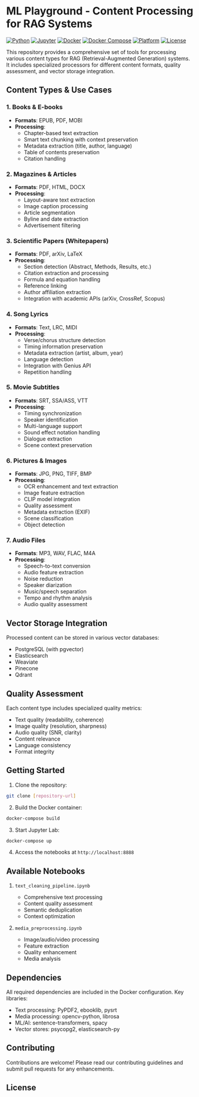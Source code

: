 # ML Playground - Content Processing for RAG Systems

[![Python](https://img.shields.io/badge/Python-3.8+-3776AB?style=flat&logo=python&logoColor=white)](https://www.python.org/downloads/)
[![Jupyter](https://img.shields.io/badge/Jupyter-Lab-F37626?style=flat&logo=jupyter&logoColor=white)](https://jupyter.org)
[![Docker](https://img.shields.io/badge/Docker-Enabled-2496ED?style=flat&logo=docker&logoColor=white)](https://www.docker.com/)
[![Docker Compose](https://img.shields.io/badge/Docker_Compose-Configured-2496ED?style=flat&logo=docker&logoColor=white)](https://docs.docker.com/compose/)
[![Platform](https://img.shields.io/badge/Platform-AMD64_|_ARM64-00979D?style=flat&logo=arduino&logoColor=white)](https://www.docker.com/products/docker-desktop/)
[![License](https://img.shields.io/badge/License-MIT-22C55E?style=flat&logo=opensourceinitiative&logoColor=white)](https://opensource.org/licenses/MIT)

This repository provides a comprehensive set of tools for processing various content types for RAG (Retrieval-Augmented Generation) systems. It includes specialized processors for different content formats, quality assessment, and vector storage integration.

## Content Types & Use Cases

### 1. Books & E-books
- **Formats**: EPUB, PDF, MOBI
- **Processing**:
  - Chapter-based text extraction
  - Smart text chunking with context preservation
  - Metadata extraction (title, author, language)
  - Table of contents preservation
  - Citation handling

### 2. Magazines & Articles
- **Formats**: PDF, HTML, DOCX
- **Processing**:
  - Layout-aware text extraction
  - Image caption processing
  - Article segmentation
  - Byline and date extraction
  - Advertisement filtering

### 3. Scientific Papers (Whitepapers)
- **Formats**: PDF, arXiv, LaTeX
- **Processing**:
  - Section detection (Abstract, Methods, Results, etc.)
  - Citation extraction and processing
  - Formula and equation handling
  - Reference linking
  - Author affiliation extraction
  - Integration with academic APIs (arXiv, CrossRef, Scopus)

### 4. Song Lyrics
- **Formats**: Text, LRC, MIDI
- **Processing**:
  - Verse/chorus structure detection
  - Timing information preservation
  - Metadata extraction (artist, album, year)
  - Language detection
  - Integration with Genius API
  - Repetition handling

### 5. Movie Subtitles
- **Formats**: SRT, SSA/ASS, VTT
- **Processing**:
  - Timing synchronization
  - Speaker identification
  - Multi-language support
  - Sound effect notation handling
  - Dialogue extraction
  - Scene context preservation

### 6. Pictures & Images
- **Formats**: JPG, PNG, TIFF, BMP
- **Processing**:
  - OCR enhancement and text extraction
  - Image feature extraction
  - CLIP model integration
  - Quality assessment
  - Metadata extraction (EXIF)
  - Scene classification
  - Object detection

### 7. Audio Files
- **Formats**: MP3, WAV, FLAC, M4A
- **Processing**:
  - Speech-to-text conversion
  - Audio feature extraction
  - Noise reduction
  - Speaker diarization
  - Music/speech separation
  - Tempo and rhythm analysis
  - Audio quality assessment

## Vector Storage Integration

Processed content can be stored in various vector databases:
- PostgreSQL (with pgvector)
- Elasticsearch
- Weaviate
- Pinecone
- Qdrant

## Quality Assessment

Each content type includes specialized quality metrics:
- Text quality (readability, coherence)
- Image quality (resolution, sharpness)
- Audio quality (SNR, clarity)
- Content relevance
- Language consistency
- Format integrity

## Getting Started

1. Clone the repository:
```bash
git clone [repository-url]
```

2. Build the Docker container:
```bash
docker-compose build
```

3. Start Jupyter Lab:
```bash
docker-compose up
```

4. Access the notebooks at `http://localhost:8888`

## Available Notebooks

1. `text_cleaning_pipeline.ipynb`
   - Comprehensive text processing
   - Content quality assessment
   - Semantic deduplication
   - Context optimization

2. `media_preprocessing.ipynb`
   - Image/audio/video processing
   - Feature extraction
   - Quality enhancement
   - Media analysis

## Dependencies

All required dependencies are included in the Docker configuration. Key libraries:
- Text processing: PyPDF2, ebooklib, pysrt
- Media processing: opencv-python, librosa
- ML/AI: sentence-transformers, spacy
- Vector stores: psycopg2, elasticsearch-py

## Contributing

Contributions are welcome! Please read our contributing guidelines and submit pull requests for any enhancements.

## License

